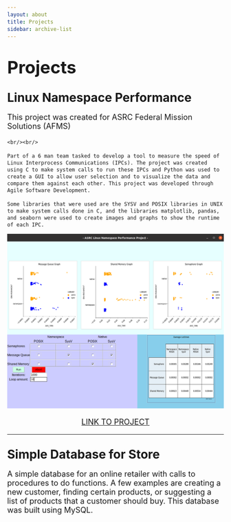 ```yaml
---
layout: about
title: Projects
sidebar: archive-list
---
```


<style>
    .style1 {
        font-size: 18px; 
    }
</style>

# <span style = "font-size: 40px;"> Projects </span>

## <span style = "font-size: 28px;"> Linux Namespace Performance </span>

<p class = "style1">
    This project was created for ASRC Federal Mission Solutions (AFMS)

    <br/><br/>

    Part of a 6 man team tasked to develop a tool to measure the speed of Linux Interprocess Communications (IPCs). The project was created using C to make system calls to run these IPCs and Python was used to create a GUI to allow user selection and to visualize the data and compare them against each other. This project was developed through Agile Software Development.

    Some libraries that were used are the SYSV and POSIX libraries in UNIX to make system calls done in C, and the libraries matplotlib, pandas, and seaborn were used to create images and graphs to show the runtime of each IPC.

</p>

![](/assets/images/Screenshot_428.png)

<p align = "center" class = "style1">
    <a href = "https://github.com/AFMS-Rowan-Software-Projects/Namespace-Performance" target = "_blank"> LINK TO PROJECT </a>
</p>

<hr/>

## <span style = "font-size: 28px;"> Simple Database for Store </span>

<p class = "style1"> 
    A simple database for an online retailer with calls to procedures to do functions. A few examples are creating a new customer, finding certain products, or suggesting a list of products that a customer should buy. This database was built using MySQL.
</p>
